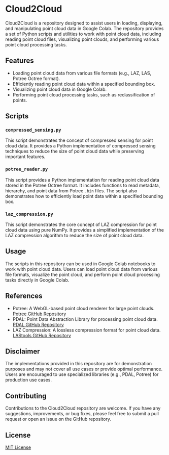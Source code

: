 # Cloud2Cloud

Cloud2Cloud is a repository designed to assist users in loading, displaying, and manipulating point cloud data in Google Colab. The repository provides a set of Python scripts and utilities to work with point cloud data, including reading point cloud files, visualizing point clouds, and performing various point cloud processing tasks.

## Features

- Loading point cloud data from various file formats (e.g., LAZ, LAS, Potree Octree format).
- Efficiently reading point cloud data within a specified bounding box.
- Visualizing point cloud data in Google Colab.
- Performing point cloud processing tasks, such as reclassification of points.

## Scripts

### `compressed_sensing.py`

This script demonstrates the concept of compressed sensing for point cloud data. It provides a Python implementation of compressed sensing techniques to reduce the size of point cloud data while preserving important features.

### `potree_reader.py`

This script provides a Python implementation for reading point cloud data stored in the Potree Octree format. It includes functions to read metadata, hierarchy, and point data from Potree `.bin` files. The script also demonstrates how to efficiently load point data within a specified bounding box.

### `laz_compression.py`

This script demonstrates the core concept of LAZ compression for point cloud data using pure NumPy. It provides a simplified implementation of the LAZ compression algorithm to reduce the size of point cloud data.

## Usage

The scripts in this repository can be used in Google Colab notebooks to work with point cloud data. Users can load point cloud data from various file formats, visualize the point cloud, and perform point cloud processing tasks directly in Google Colab.

## References

- Potree: A WebGL-based point cloud renderer for large point clouds. [Potree GitHub Repository](https://github.com/potree/potree)
- PDAL: Point Data Abstraction Library for processing point cloud data. [PDAL GitHub Repository](https://github.com/PDAL/PDAL)
- LAZ Compression: A lossless compression format for point cloud data. [LAStools GitHub Repository](https://github.com/LAStools/LAStools/tree/master/LASzip)

## Disclaimer

The implementations provided in this repository are for demonstration purposes and may not cover all use cases or provide optimal performance. Users are encouraged to use specialized libraries (e.g., PDAL, Potree) for production use cases.

## Contributing

Contributions to the Cloud2Cloud repository are welcome. If you have any suggestions, improvements, or bug fixes, please feel free to submit a pull request or open an issue on the GitHub repository.

## License

[MIT License](LICENSE)
